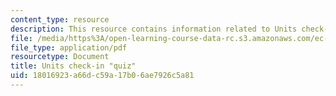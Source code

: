 ```yaml
---
content_type: resource
description: This resource contains information related to Units check-in.
file: /media/https%3A/open-learning-course-data-rc.s3.amazonaws.com/ec-711-d-lab-energy-spring-2011/18016923a66dc59a17b06ae7926c5a81_MITEC_711S11_lec01_ho2.pdf
file_type: application/pdf
resourcetype: Document
title: Units check-in "quiz"
uid: 18016923-a66d-c59a-17b0-6ae7926c5a81
---
```

